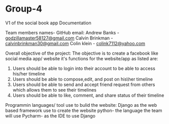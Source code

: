 # Group-4
V1 of the social book app Documentation

Team members names- GitHub email:
Andrew Banks - godzillamaster58127@gmail.com
Calvin Brinkman - calvinbrinkman30@gmail.com
Colin klein - colink7112@yahoo.com

Overall objective of the project:
The objective is to create a facebook like social media app/ website
it's functions for the website/app as listed are:
  1. Users should be able to login into their account to be able to access his/her timeline 
  2. Users should be able to compose,edit, and post on his\her timeline
  3. Users should be able to send and accept friend request from others which allows them to see their timelines
  4. Users should be able to like, comment, and share status of their timeline
  
Programmin languages/ tool use to bulid the website:
Django as the web based framework use to create the website 
python- the language the team will use
Pycharm- as the IDE to use Django

